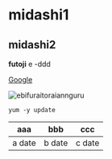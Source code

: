 # midashi1

## midashi2

**futoji**
e
    -ddd

[Google](https://www.google.co.jp/)

![ebifuraitoraiannguru](https://i.imgur.com/Jjwsc.jpg"sample")

```
yum -y update
```

|aaa|bbb|ccc|
|---|---|---|
|a date|b date|c date|
